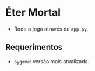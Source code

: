 # Éter Mortal

* Rode o jogo através de `app.py`.

## Requerimentos

* `pygame`: versão mais atualizada.